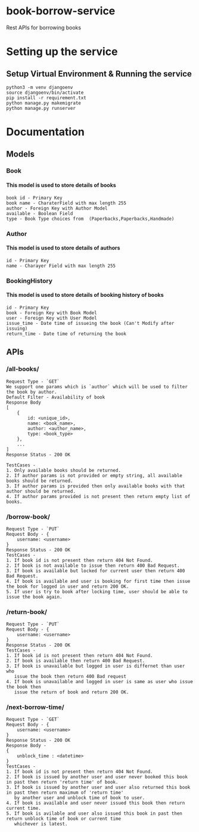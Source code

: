 # book-borrow-service
Rest APIs for borrowing books

# Setting up the service
## Setup Virtual Environment & Running the service

```shell
python3 -m venv djangoenv 
source djangoenv/bin/activate
pip install -r requirement.txt
python manage.py makemigrate
python manage.py runserver
```

# Documentation

## Models

### Book
#### This model is used to store details of books
```
book id - Primary Key
book name - CharaterField with max length 255
author - Foreign Key with Author Model
available - Boolean Field
type - Book Type choices from  (Paperbacks,Paperbacks,Handmade)
```
### Author
#### This model is used to store details of authors
```
id - Primary Key
name - Charayer Field with max length 255
```


### BookingHistory
#### This model is used to store details of booking history of books
```
id - Primary Key
book - Foreign Key with Book Model
user - Foreign Key with User Model
issue_time - Date time of issueing the book (Can't Modify after issuing)
return_time - Date time of returning the book
```

## APIs

### /all-books/
```
Request Type - `GET`
We support one params which is `author` which will be used to filter the book by author.
Default Filter - Availability of book
Response Body
[
    {
        id: <unique_id>,
        name: <book_name>,
        author: <author_name>,
        type: <book_type>
    },
    ...
]
Response Status - 200 OK

TestCases -
1. Only available books should be returned. 
2. If author params is not provided or empty string, all available books should be returned.
3. If author params is provided then only available books with that author should be returned.
4. If author params provided is not present then return empty list of books.

```
### /borrow-book/<book-id>
```
Request Type - `PUT`
Request Body - {
    username: <username>
}
Response Status - 200 OK
TestCases - 
1. If book id is not present then return 404 Not Found.
2. If book is not available to issue then return 400 Bad Request.
3. If book is available but locked for current user then return 400 Bad Request.
4. If book is available and user is booking for first time then issue the book for logged in user and return 200 OK.
5. If user is try to book after locking time, user should be able to issue the book again.
```
### /return-book/<book-id>
```
Request Type - `PUT`
Request Body - {
    username: <username>
}
Response Status - 200 OK
TestCases - 
1. If book id is not present then return 404 Not Found.
2. If book is available then return 400 Bad Request.
3. If book is unavailable but logged in user is differnet than user who 
   issue the book then return 400 Bad request
4. If book is unavailable and logged in user is same as user who issue the book then 
   issue the return of book and return 200 OK.
```
### /next-borrow-time/<book-id>
```
Request Type - `GET`
Request Body - {
    username: <username>
}
Response Status - 200 OK
Response Body -
{
    unblock_time : <datetime>
}
TestCases - 
1. If book id is not present then return 404 Not Found.
2. If book is issued by another user and user never booked this book in past then return 'return time' of book.
3. If book is issued by another user and user also returned this book in past then return maximum of 'return time' 
   by another user and unblock time of book to user.
4. If book is available and user never issued this book then return current time. 
5. If book is avilable and user also issued this book in past then return unblock time of book or current time 
   whichever is latest.
```